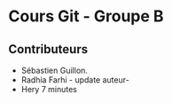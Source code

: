 # Cours Git - Groupe B

## Contributeurs

* Sébastien Guillon.
* Radhia Farhi - update auteur-
* Hery 7 minutes